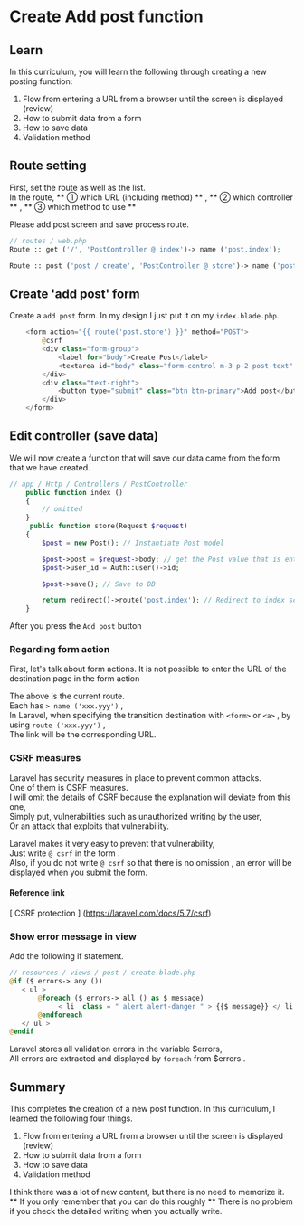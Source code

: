 # Create  Add post function
##  Learn
In this curriculum, you will learn the following through creating a new posting function:  
1. Flow from entering a URL from a browser until the screen is displayed (review)
2. How to submit data from a form
3. How to save data
4. Validation method

##  Route setting
First, set the route as well as the list.  
In the route, ** ① which URL (including method) ** , ** ② which controller ** , ** ③ which method to use **  

Please add post screen and save process route.
```php
// routes / web.php
Route :: get ('/', 'PostController @ index')-> name ('post.index');

Route :: post ('post / create', 'PostController @ store')-> name ('post.store'); // Save process
```

##  Create 'add post' form
Create a `add post` form. In my design I just put it on my `index.blade.php`.

```php
    <form action="{{ route('post.store') }}" method="POST">
        @csrf
        <div class="form-group">
            <label for="body">Create Post</label>
            <textarea id="body" class="form-control m-3 p-2 post-text" name="body"></textarea>
        </div>
        <div class="text-right">
            <button type="submit" class="btn btn-primary">Add post</button>
        </div>
    </form>
```

##  Edit controller (save data)
We will now create a function that will save our data came from the form that we have created.

```php
// app / Http / Controllers / PostController
    public function index ()
    {
        // omitted
    }
     public function store(Request $request)
    {
        $post = new Post(); // Instantiate Post model    

        $post->post = $request->body; // get the Post value that is entered on the screen
        $post->user_id = Auth::user()->id;

        $post->save(); // Save to DB

        return redirect()->route('post.index'); // Redirect to index screen or Post list screen
    }
```

After you press the `Add post` button
###  Regarding form action
First, let's talk about form actions.
It is not possible to enter the URL of the destination page in the form action  

The above is the current route.  
Each has `> name ('xxx.yyy')` ,  
In Laravel, when specifying the transition destination with `<form>` or `<a>` , by using `route ('xxx.yyy')` ,  
The link will be the corresponding URL.

###  CSRF measures
Laravel has security measures in place to prevent common attacks.  
One of them is CSRF measures.  
I will omit the details of CSRF because the explanation will deviate from this one,  
Simply put, vulnerabilities such as unauthorized writing by the user,  
Or an attack that exploits that vulnerability.  

Laravel makes it very easy to prevent that vulnerability,  
Just write `@ csrf` in the form .    
Also, if you do not write `@ csrf` so that there is no omission , an error will be displayed when you submit the form.  

####  Reference link
[ CSRF protection ] (https://laravel.com/docs/5.7/csrf)

###  Show error message in view

Add the following if statement.  
```php
// resources / views / post / create.blade.php
@if ($ errors-> any ())
   < ul >
       @foreach ($ errors-> all () as $ message)
            < li  class = " alert alert-danger " > {{$ message}} </ li >
       @endforeach
   </ ul >
@endif
```

Laravel stores all validation errors in the variable $errors,  
All errors are extracted and displayed by `foreach` from $errors .

##  Summary
This completes the creation of a new post function.
In this curriculum, I learned the following four things.  
1. Flow from entering a URL from a browser until the screen is displayed (review)
2. How to submit data from a form
3. How to save data
4. Validation method

I think there was a lot of new content, but there is no need to memorize it.
** If you only remember that you can do   this roughly **
There is no problem if you check the detailed writing when you actually write.  